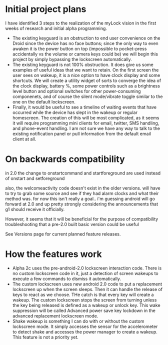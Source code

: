 # Initial project plans #

I have identified 3 steps to the realization of the myLock vision in the first weeks of research and initial alpha programming.

  * The existing keyguard is an obstruction to end user convenience on the Droid since the device has no face buttons; since the only way to even awaken it is the power button on top (impossible to pocket-press accidentally vs the volume or camera keys could be) we will begin this project by simply bypassing the lockscreen automatically.
  * The existing keyguard is not 100% obstruction. It does give us some examples of useful ideas that we want to retain. On the first screen the user sees on wakeup, it is a nice option to have clock display and some shortcuts. We will create a utility widget of sorts to converge the idea of the clock display, battery %, some power controls such as a brightness level button and optional switches for other power-consuming componenets, and of course the silent mode/vibrate toggle similar to the one on the default lockscreen.
  * Finally, it would be useful to see a timeline of waiting events that have occurred while the device has slept in the wakeup or regular homescreen. The creation of this will be most complicated, as it seems it will require programming mini clients for email, twitter, SMS handling, and phone-event handling. I am not sure we have any way to talk to the existing notification panel or pull information from the default email client at all.

# On backwards compatibility #
in 2.0 the change to onstartcommand and startforeground are used instead of onstart and setforeground

also, the welcomeactivity code doesn't exist in the older versions. will have to try to grab some source and see if they had alarm clocks and what their method was.
for now this isn't really a goal.. i'm guessing android will go forward at 2.0 and up pretty strongly considering the announcements that g1 should receive it officially.

However, it seems that it will be beneficial for the purpose of compatibility troubleshooting that a pre-2.0 built basic version could be useful

See Versions page for current planned feature releases.

# How the features work #

  * Alpha 2c uses the pre-android-2.0 lockscreen interaction code. There is no custom lockscreen code in it, just a detection of screen wakeups to execute a few commands to dismiss it automatically.
  * The custom lockscreen uses new android 2.0 code to put a replacement lockscreen up when the screen sleeps. Then it can handle the release of keys to react as we choose. THe catch is that every key will create a wakeup. The custom lockscreen stops the screen from turning unless the key being released is defined as a wakeup or unlock key. This wake suppression will be called Advanced power save key lockdown in the advanced replacement lockscreen mode.
  * Shake wakeup is something I can do with or without the custom lockscreen mode. It simply accesses the sensor for the accelerometer to detect shake and accesses the power manager to create a wakeup. This feature is not a priority yet.